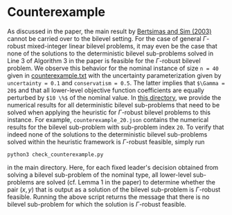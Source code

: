 # Counterexample
As discussed in the paper, the main result by [Bertsimas and Sim (2003)](https://link.springer.com/article/10.1007/s10107-003-0396-4) cannot be carried over to the bilevel setting. For the case of general $\Gamma$-robust mixed-integer linear bilevel problems, it may even be the case that none of the solutions to the deterministic bilevel sub-problems solved in Line 3 of Algorithm 3 in the paper is feasible for the $\Gamma$-robust bilevel problem. We observe this behavior for the nominal instance of size `n = 40` given in [counterexample.txt](./counterexample.txt) with the uncertainty parameterization given by `uncertainty = 0.1` and `conservatism = 0.5`. The latter implies that `$\Gamma = 20$` and that all lower-level objective function coefficients are equally perturbed by `$10 \%$` of the nominal value. In [this directory](./), we provide the numerical results for all deterministic bilevel sub-problems that need to be solved when applying the heuristic for $\Gamma$-robust bilevel problems to this instance. For example, `counterexample_20.json` contains the numerical results for the bilevel sub-problem with sub-problem index `20`. To verify that indeed none of the solutions to the deterministic bilevel sub-problems solved within the heuristic framework is $\Gamma$-robust feasible, simply run

`python3 check_counterexample.py`

in the main directory.
Here, for each fixed leader's decision obtained from solving a bilevel sub-problem of the nominal type, all lower-level sub-problems are solved (cf. Lemma 1 in the paper) to determine whether the pair $(x,y)$ that is output as a solution of the bilevel sub-problem is $\Gamma$-robust feasible. Running the above script returns the message that there is no bilevel sub-problem for which the solution is $\Gamma$-robust feasible.